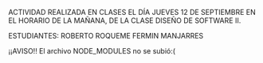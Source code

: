 ACTIVIDAD REALIZADA EN CLASES EL DÍA JUEVES 12 DE SEPTIEMBRE EN EL HORARIO DE LA MAÑANA, DE LA CLASE DISEÑO DE SOFTWARE II.

ESTUDIANTES:
ROBERTO ROQUEME
FERMIN MANJARRES

¡¡AVISO!!
El archivo NODE_MODULES no se subió:(
